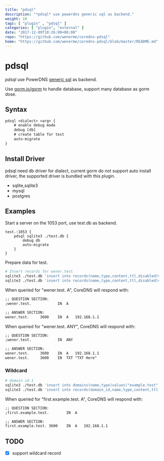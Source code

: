 ```yaml
---
title: "pdsql"
description: "*pdsql* use powerdns generic sql as backend."
weight: 10
tags: [ "plugin" , "pdsql" ]
categories: [ "plugin", "external" ]
date: "2017-12-09T10:26:00+08:00"
repo: "https://github.com/wenerme/coredns-pdsql"
home: "https://github.com/wenerme/coredns-pdsql/blob/master/README.md"
---
```


# pdsql

*pdsql* use PowerDNS [generic sql](https://github.com/PowerDNS/pdns/tree/master/pdns/backends/gsql) as backend.

Use [gorm.io/gorm](https://gorm.io) to handle database, support many database as gorm dose.

## Syntax

~~~ txt
pdsql <dialect> <arg> {
    # enable debug mode
    debug [db]
    # create table for test
    auto-migrate
}
~~~

## Install Driver

pdsql need db driver for dialect, current gorm do not support auto install driver, the supported driver is bundled with
this plugin.

- sqlite,sqlite3
- mysql
- postgres

## Examples

Start a server on the 1053 port, use test.db as backend.

~~~ corefile
test.:1053 {
    pdsql sqlite3 ./test.db {
        debug db
        auto-migrate
    }
}
~~~

Prepare data for test.

~~~ bash
# Insert records for wener.test
sqlite3 ./test.db 'insert into records(name,type,content,ttl,disabled)values("wener.test","A","192.168.1.1",3600,0)'
sqlite3 ./test.db 'insert into records(name,type,content,ttl,disabled)values("wener.test","TXT","TXT Here",3600,0)'
~~~

When queried for "wener.test. A", CoreDNS will respond with:

~~~ txt
;; QUESTION SECTION:
;wener.test.			IN	A

;; ANSWER SECTION:
wener.test.		3600	IN	A	192.168.1.1
~~~

When queried for "wener.test. ANY", CoreDNS will respond with:

~~~ txt
;; QUESTION SECTION:
;wener.test.			IN	ANY

;; ANSWER SECTION:
wener.test.		3600	IN	A	192.168.1.1
wener.test.		3600	IN	TXT	"TXT Here"
~~~

### Wildcard

~~~ bash
# domain id 1
sqlite3 ./test.db 'insert into domains(name,type)values("example.test","NATIVE")'
sqlite3 ./test.db 'insert into records(domain_id,name,type,content,ttl,disabled)values(1,"*.example.test","A","192.168.1.1",3600,0)'
~~~

When queried for "first.example.test. A", CoreDNS will respond with:

~~~ txt
;; QUESTION SECTION:
;first.example.test.		IN	A

;; ANSWER SECTION:
first.example.test.	3600	IN	A	192.168.1.1
~~~

## TODO

* [x] support wildcard record


